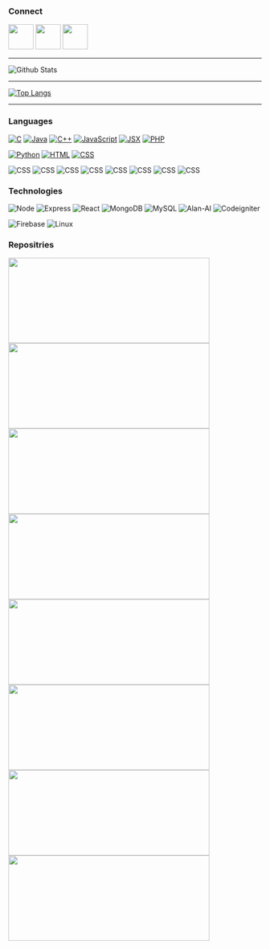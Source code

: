 ### Connect 

<a href="https://www.linkedin.com/in/niranjannb/"><img src = "https://avatars3.githubusercontent.com/u/357098?s=200&v=4" width=50px height=50px></a>
<a href="https://twitter.com/niranjan_neerub"><img src = "https://avatars3.githubusercontent.com/u/50278?s=200&v=4" width=50px height=50px></a>
<a href="https://www.instagram.com/niranjan_neeru_b/"><img src = "https://avatars3.githubusercontent.com/u/549085?s=200&v=4" width=50px height=50px></a>

<!--
**niranjanneeru/niranjanneeru** is a ✨ _special_ ✨ repository because its `README.md` (this file) appears on your GitHub profile.

Here are some ideas to get you started:

- 🔭 I’m currently working on ...
- 🌱 I’m currently learning ...
- 👯 I’m looking to collaborate on ...
- 🤔 I’m looking for help with ...
- 💬 Ask me about ...
- 📫 How to reach me: ...
- 😄 Pronouns: ...
- ⚡ Fun fact: ...
-->

___

![Github Stats](https://github-readme-stats.vercel.app/api?username=nithinjose-tech&show_icons=true&include_all_commits=true&theme=radical&cache_seconds=86400)

___

[![Top Langs](https://github-readme-stats.vercel.app/api/top-langs/?username=nithinjose-tech&hide=php&layout=compact&theme=radical&cache_seconds=86400)](https://github.com/niranjanneeru)

___

### Languages

[![C](https://img.shields.io/badge/-C-fff?&logo=C&logoColor=276dc2)](https://github.com/amalnathm7?tab=repositories&q=&type=&language=C)
[![Java](https://img.shields.io/badge/-Java-fff?&logo=Java&logoColor=f89820)](https://github.com/amalnathm7?tab=repositories&q=&type=&language=Java)
[![C++](https://img.shields.io/badge/-C++-fff?&logo=C&logoColor=4169E1)](https://github.com/amalnathm7?tab=repositories&q=&type=&language=C++)
[![JavaScript](https://img.shields.io/badge/-JavaScript-fff?&logo=javascript&logoColor=f0db4f)](https://github.com/amalnathm7?tab=repositories&q=&type=&language=JavaScript)
[![JSX](https://img.shields.io/badge/-JSX-fff?&logo=jsx&logoColor=f0db4f)](https://github.com/amalnathm7?tab=repositories&q=&type=&language=jsx)
[![PHP](https://img.shields.io/badge/-Php-fff?&logo=php&logoColor=306998)](https://github.com/amalnathm7?tab=repositories&q=&type=&language=PHP)

[![Python](https://img.shields.io/badge/-Python-fff?&logo=python&logoColor=306998)](https://github.com/amalnathm7?tab=repositories&q=&type=&language=Python)
[![HTML](https://img.shields.io/badge/-HTML-fff?&logo=html5&logoColor=e34c26)](https://github.com/amalnathm7?tab=repositories&q=&type=&language=HTML)
[![CSS](https://img.shields.io/badge/-CSS-fff?&logo=css3&logoColor=264de4)](https://github.com/amalnathm7?tab=repositories&q=&type=&language=CSS)


![CSS](https://img.shields.io/badge/C-EXPERT-orange)
![CSS](https://img.shields.io/badge/JAVASCRIPT-EXPERT-orange)
![CSS](https://img.shields.io/badge/HTML-EXPERT-orange)
![CSS](https://img.shields.io/badge/CSS-EXPERT-orange)
![CSS](https://img.shields.io/badge/JAVA-INTERMEDIATE-blue)
![CSS](https://img.shields.io/badge/C++-INTERMEDIATE-blue)
![CSS](https://img.shields.io/badge/PHP-INTERMEDIATE-blue)
![CSS](https://img.shields.io/badge/PYTHON-BEGINNER-green)



### Technologies

![Node](https://img.shields.io/badge/-Node-fff?&logo=nodejs&logoColor=000)
![Express](https://img.shields.io/badge/-Express-fff?&logo=Express&logoColor=000)
![React](https://img.shields.io/badge/-React-fff?&logo=react&logoColor=000)
![MongoDB](https://img.shields.io/badge/-MongoDB-fff?&logo=MongoDB&logoColor=000)
![MySQL](https://img.shields.io/badge/-MySQL-fff?&logo=MySQL&logoColor=000)
![Alan-AI](https://img.shields.io/badge/-Alan-AI-fff?&logo=alanai&logoColor=000)
![Codeigniter](https://img.shields.io/badge/-codeigniter-fff?&logo=codeigniter&logoColor=000)



![Firebase](https://img.shields.io/badge/-Firebase-fff?&logo=Firebase&logoColor=000)
![Linux](https://img.shields.io/badge/-Linux-fff?&logo=Linux&logoColor=000)



### Repositries

<a href="https://github.com/nithinjose-tech/Voice-Automated-Newsfeed">
  <img height=170px width=400px src="https://github-readme-stats.vercel.app/api/pin/?username=nithinjose-tech&repo=Voice-Automated-Newsfeed&&theme=radical&cache_seconds=86400&show_icons=true" />
</a>

<a href="https://github.com/nithinjose-tech/Mern-Memory-Adder">
  <img height=170px width=400px src="https://github-readme-stats.vercel.app/api/pin/?username=nithinjose-tech&repo=Mern-Memory-Adder&&theme=radical&cache_seconds=86400&show_icons=true" />
</a>

<a href="https://github.com/nithinjose-tech/Airbnb-clone">
  <img height=170px width=400px src="https://github-readme-stats.vercel.app/api/pin/?username=nithinjose-tech&repo=Airbnb-clone&&theme=radical&cache_seconds=86400&show_icons=true" />
</a>

<a href="https://github.com/nithinjose-tech/react-native-tesla-clone">
  <img height=170px width=400px src="https://github-readme-stats.vercel.app/api/pin/?username=nithinjose-tech&repo=react-native-tesla-clone&&theme=radical&cache_seconds=86400&show_icons=true" />
</a>

<a href="https://github.com/nithinjose-tech/ISTE-Adhena-Sponsorship">
  <img height=170px width=400px src="https://github-readme-stats.vercel.app/api/pin/?username=nithinjose-tech&repo=ISTE-Adhena-Sponsorship&&theme=radical&cache_seconds=86400&show_icons=true" />
</a>

<a href="https://github.com/nithinjose-tech/AURA-make-a-ton">
  <img height=170px width=400px src="https://github-readme-stats.vercel.app/api/pin/?username=nithinjose-tech&repo=AURA-make-a-ton&&theme=radical&cache_seconds=86400&show_icons=true" />
</a>

<a href="https://github.com/nithinjose-tech/story-book-node">
  <img height=170px width=400px src="https://github-readme-stats.vercel.app/api/pin/?username=nithinjose-tech&repo=story-book-node&&theme=radical&cache_seconds=86400&show_icons=true" />
</a>

<a href="https://github.com/nithinjose-tech/breaking-bad">
  <img height=170px width=400px src="https://github-readme-stats.vercel.app/api/pin/?username=nithinjose-tech&repo=breaking-bad&&theme=radical&cache_seconds=86400&show_icons=true" />
</a>



